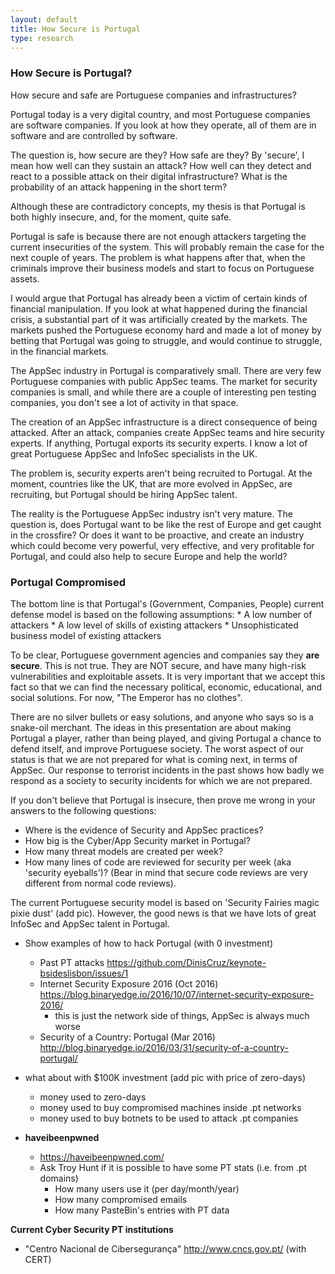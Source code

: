 ```yaml
---
layout: default
title: How Secure is Portugal
type: research
---
```


### How Secure is Portugal?

How secure and safe are Portuguese companies and infrastructures?

Portugal today is a very digital country, and most Portuguese companies are software companies. If you look at how they operate, all of them are in software and are controlled by software.

The question is, how secure are they? How safe are they? By 'secure', I mean how well can they sustain an attack? How well can they detect and react to a possible attack on their digital infrastructure? What is the probability of an attack happening in the short term?

Although these are contradictory concepts, my thesis is that Portugal is both highly insecure, and, for the moment, quite safe.

Portugal is safe is because there are not enough attackers targeting the current insecurities of the system. This will probably remain the case for the next couple of years. The problem is what happens after that, when the criminals improve their business models and start to focus on Portuguese assets.

I would argue that Portugal has already been a victim of certain kinds of financial manipulation. If you look at what happened during the financial crisis, a substantial part of it was artificially created by the markets. The markets pushed the Portuguese economy hard and made a lot of money by betting that Portugal was going to struggle, and would continue to struggle, in the financial markets.

The AppSec industry in Portugal is comparatively small. There are very few Portuguese companies with public AppSec teams. The market for security companies is small, and while there are a couple of interesting pen testing companies, you don't see a lot of activity in that space.

The creation of an AppSec infrastructure is a direct consequence of being attacked. After an attack, companies create AppSec teams and hire security experts. If anything, Portugal exports its security experts. I know a lot of great Portuguese AppSec and InfoSec specialists in the UK.

The problem is, security experts aren't being recruited to Portugal. At the moment, countries like the UK, that are more evolved in AppSec, are recruiting, but Portugal should be hiring AppSec talent.

The reality is the Portuguese AppSec industry isn't very mature. The question is, does Portugal want to be like the rest of Europe and get caught in the crossfire? Or does it want to be proactive, and create an industry which could become very powerful, very effective, and very profitable for Portugal, and could also help to secure Europe and help the world?


### Portugal Compromised
The bottom line is that Portugal's (Government, Companies, People) current defense model is based on the following assumptions:
    * A low number of attackers
    * A low level of skills of existing attackers
    * Unsophisticated business model of existing attackers

To be clear, Portuguese government agencies and companies say they **are secure**. This is not true. They are NOT secure, and have many high-risk vulnerabilities and exploitable assets. It is very important that we accept this fact so that we can find the necessary political, economic, educational, and social solutions. For now, "The Emperor has no clothes".

There are no silver bullets or easy solutions, and anyone who says so is a snake-oil merchant.
The ideas in this presentation are about making Portugal a player, rather than being played, and giving Portugal a chance to defend itself, and improve Portuguese society. The worst aspect of our status is that we are not prepared for what is coming next, in terms of AppSec.  Our response to terrorist incidents in the past shows how badly we respond as a society to security incidents for which we are not prepared.

If you don't believe that Portugal is insecure, then prove me wrong in your answers to the following questions:
* Where is the evidence of Security and AppSec practices?
* How big is the Cyber/App Security market in Portugal?
* How many threat models are created per week?
* How many lines of code are reviewed for security per week (aka 'security eyeballs')? (Bear in mind that secure code reviews are very different from normal code reviews).

The current Portuguese security model is based on 'Security Fairies magic pixie dust' (add pic). However, the good news is that we have lots of great InfoSec and AppSec talent in Portugal.         

  * Show examples of how to hack Portugal (with 0 investment)
    * Past PT attacks https://github.com/DinisCruz/keynote-bsideslisbon/issues/1
    * Internet Security Exposure 2016 (Oct 2016) https://blog.binaryedge.io/2016/10/07/internet-security-exposure-2016/
      * this is just the network side of things, AppSec is always much worse
    * Security of a Country: Portugal (Mar 2016) http://blog.binaryedge.io/2016/03/31/security-of-a-country-portugal/
  * what about with $100K investment (add pic with price of zero-days)
    * money used to zero-days
    * money used to buy compromised machines inside .pt networks
    * money used to buy botnets to be used to attack .pt companies    


* **haveibeenpwned**

  * https://haveibeenpwned.com/  
  * Ask Troy Hunt if it is possible to have some PT stats (i.e. from .pt domains)
    * How many users use it (per day/month/year)
    * How many compromised emails
    * How many PasteBin's entries with PT data  


**Current Cyber Security PT institutions**

 * "Centro Nacional de Cibersegurança" http://www.cncs.gov.pt/ (with CERT)
